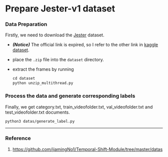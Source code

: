 # Prepare Jester-v1 dataset

### Data Preparation

Firstly, we need to download the [Jester](https://20bn.com/datasets/jester/v1) dataset. 

*  ***(Notice)*** The official link is expired, so I refer to the other link in [kaggle dataset](https://www.kaggle.com/datasets/kylecloud/20bn-jester-v1-videos).

* place the `.zip` file into the `dataset` directory. 

* extract the frames by running 

  ```python
  cd dataset 
  python unzip_multithread.py
  ```

  

### Process the data and generate corresponding labels

Finally, we get category.txt, train_videofolder.txt, val_videofolder.txt and test_videofolder.txt documents.

```
python3 datas/generate_label.py
```



***

### Reference 

1. https://github.com/jiamingNo1/Temporal-Shift-Module/tree/master/datas

   
